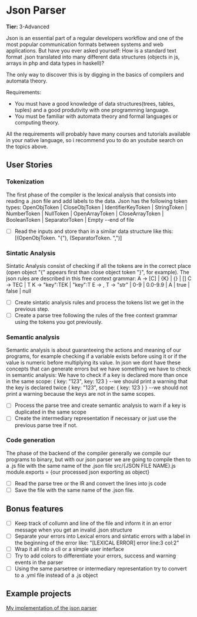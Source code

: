# Json Parser

**Tier:** 3-Advanced

Json is an essential part of a regular developers workflow and one of the most popular 
communication formats between systems and web applications. But have you ever asked yourself:
How is a standard text format .json translated into many different data structures
(objects in js, arrays in php and data types in haskell)?

The only way to discover this is by digging in the basics of compilers and automata theory.

Requirements:

-   You must have a good knowledge of data structures(trees, tables, tuples) and a good produtivity with one programming language.
-   You must be familiar with automata theory and formal languages or computing theory.

All the requirements will probably have many courses and tutorials available in your native language, 
so i recommend you to do an youtube search on the topics above.

## User Stories

### Tokenization
The first phase of the compiler is the lexical analysis that consists into reading a .json file and add labels to the data.
Json has the following token types: 
OpenObjToken | CloseObjToken | IdentifierKeyToken | StringToken | NumberToken | NullToken 
| OpenArrayToken | CloseArrayToken | BooleanToken | SeparatorToken | Empty --end of file 

-   [ ] Read the inputs and store than in a similar data structure like this: [(OpenObjToken. "{"), (SeparatorToken. ",")]

### Sintatic Analysis
Sintatic Analysis consist of checking if all the tokens are in the correct place (open object "{" appears first than close object token "}", for example).
The json rules are described in this free context grammar:
A -> [C] | {K} | {} | []
C -> TEC | T
K -> "key":TEK | "key":T
E -> ,
T -> "str" | 0-9 | 0.0-9.9 | A | true | false | null

-   [ ] Create sintatic analysis rules and process the tokens list we get in the previous step.
-   [ ] Create a parse tree following the rules of the free context grammar using the tokens you got previously.

### Semantic analysis
Semantic analysis is about guaranteeing the actions and meaning of our programs, 
for example checking if a variable exists before using it or if the value is numeric before multiplying its value.
In json we dont have these concepts that can generate errors but we have something we have to check in semantic analysis:
We have to check if a key is declared more than once in the same scope:
{ key: "123", key: 123 } --we should print a warning that the key is declared twice 
{ key: "123", scope: { key: 123 } } --we should not print a warning because the keys are not in the same scopes.

-   [ ] Process the parse tree and create semantic analysis to warn if a key is duplicated in the same scope
-   [ ] Create the intermediary representation if necessary or just use the previous parse tree if not.

### Code generation
The phase of the backend of the compiler generally we compile our programs to binary, 
but with our json parser we are going to compile then to a .js file with the same name of the .json file
src/{JSON FILE NAME}.js
module.exports = {our processed json exporting as object}

-   [ ] Read the parse tree or the IR and convert the lines into js code
-   [ ] Save the file with the same name of the .json file.

## Bonus features

-   [ ] Keep track of collumn and line of the file and inform it in an error message when you get an invalid .json structure
-   [ ] Separate your errors into Lexical errors and sintatic errors with a label in the beginning of the error like: "[LEXICAL ERROR] error line:3 col:2"
-   [ ] Wrap it all into a cli or a simple user interface
-   [ ] Try to add colors to differentiate your errors, success and warning events in the parser
-   [ ] Using the same parsetree or intermediary representation try to convert to a .yml file instead of a .js object

## Example projects

[My implementation of the json parser](https://github.com/KevinDaSilvaS/sparser-invaders)
